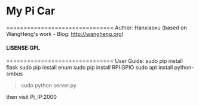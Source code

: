 # My Pi Car 
=============================== 
Author: Hanxiaoxu (based on WangHeng's work - Blog: http://wangheng.org) 
 
#### LISENSE:GPL 
=============================== 
User Guide: 
sudo pip install flask 
sudo pip install enum 
sudo pip install RPI.GPIO 
sudo apt install python-smbus 
 
> sudo python server.py 
 
then visit Pi_IP:2000 
